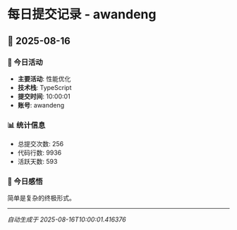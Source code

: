 # 每日提交记录 - awandeng

## 📅 2025-08-16

### 🎯 今日活动
- **主要活动**: 性能优化
- **技术栈**: TypeScript
- **提交时间**: 10:00:01
- **账号**: awandeng

### 📊 统计信息
- 总提交次数: 256
- 代码行数: 9936
- 活跃天数: 593

### 💭 今日感悟
简单是复杂的终极形式。

---
*自动生成于 2025-08-16T10:00:01.416376*
